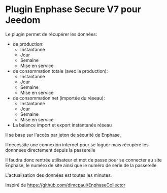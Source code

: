 # Plugin Enphase Secure V7 pour Jeedom

Le plugin permet de récupérer les données: 
* de production:
    * Instantanné
    * Jour
    * Semaine
    * Mise en service
* de consommation totale (avec la production):
    * Instantanné
    * Jour
    * Semaine
    * Mise en service
* de consommation net (importée du réseau):
    * Instantanné
    * Jour
    * Semaine
    * Mise en service
* La balance import et export instantanée réseau
 
Il se base sur l'accès par jeton de sécurité de Enphase.

Il necessite une connexion internet pour se loguer mais récupère les donnnées directement depuis la passerelle

Il faudra donc rentrée utilisateur et mot de passe pour se connecter au site Enphase, le numéro de site ainsi que le numéro de série de la passerelle

L'actualisation des données est toutes les minutes.




Inspiré de https://github.com/dlmcpaul/EnphaseCollector
